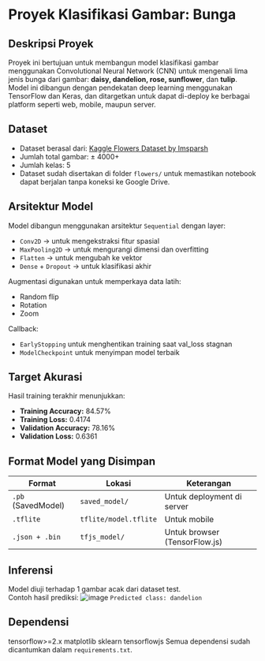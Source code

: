 # Proyek Klasifikasi Gambar: Bunga 

## Deskripsi Proyek
Proyek ini bertujuan untuk membangun model klasifikasi gambar menggunakan Convolutional Neural Network (CNN) untuk mengenali lima jenis bunga dari gambar: **daisy, dandelion, rose, sunflower**, dan **tulip**. Model ini dibangun dengan pendekatan deep learning menggunakan TensorFlow dan Keras, dan ditargetkan untuk dapat di-deploy ke berbagai platform seperti web, mobile, maupun server.

## Dataset
- Dataset berasal dari: [Kaggle Flowers Dataset by Imsparsh](https://www.kaggle.com/datasets/imsparsh/flowers-dataset)
- Jumlah total gambar: ± 4000+  
- Jumlah kelas: 5  
- Dataset sudah disertakan di folder `flowers/` untuk memastikan notebook dapat berjalan tanpa koneksi ke Google Drive.

## Arsitektur Model
Model dibangun menggunakan arsitektur `Sequential` dengan layer:
- `Conv2D` → untuk mengekstraksi fitur spasial
- `MaxPooling2D` → untuk mengurangi dimensi dan overfitting
- `Flatten` → untuk mengubah ke vektor
- `Dense` + `Dropout` → untuk klasifikasi akhir

Augmentasi digunakan untuk memperkaya data latih:
- Random flip
- Rotation
- Zoom

Callback:
- `EarlyStopping` untuk menghentikan training saat val_loss stagnan
- `ModelCheckpoint` untuk menyimpan model terbaik

## Target Akurasi
Hasil training terakhir menunjukkan:
- **Training Accuracy:** 84.57%
- **Training Loss:** 0.4174
- **Validation Accuracy:** 78.16%
- **Validation Loss:** 0.6361

## Format Model yang Disimpan
| Format | Lokasi | Keterangan |
|--------|--------|------------|
| `.pb` (SavedModel) | `saved_model/` | Untuk deployment di server |
| `.tflite` | `tflite/model.tflite` | Untuk mobile |
| `.json + .bin` | `tfjs_model/` | Untuk browser (TensorFlow.js) |

## Inferensi
Model diuji terhadap 1 gambar acak dari dataset test.  
Contoh hasil prediksi: 
![image](https://github.com/user-attachments/assets/9259ace6-3810-4fe2-99a4-7628769f11fc) 
  `Predicted class: dandelion`

## Dependensi
tensorflow>=2.x matplotlib sklearn tensorflowjs
Semua dependensi sudah dicantumkan dalam `requirements.txt`.
